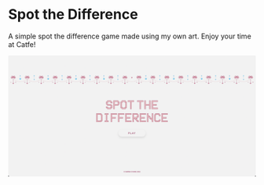 # Spot the Difference

A simple spot the difference game made using my own art. Enjoy your time at Catfe!

![alt text](https://github.com/s-arina/cat-fe/blob/main/assets/spotTheDiff.png)
